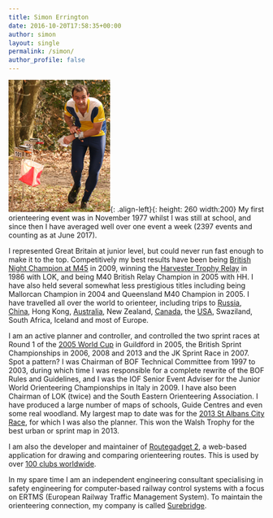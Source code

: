 ```yaml
---
title: Simon Errington
date: 2016-10-20T17:58:35+00:00
author: simon
layout: single
permalink: /simon/
author_profile: false
---
```

![Simon orienteering](/images/SimonErringtonAtBurnhamBeeches.png "Simon orienteering"){: .align-left}{: height: 260 width:200}
My first orienteering event was in November 1977 whilst I was still at school, and since then I have averaged well over one event a week (2397 events and counting as at June 2017).

I represented Great Britain at junior level, but could never run fast enough to make it to the top. Competitively my best results have been being [British Night Champion at M45](/british-night-champion-2009-mytchett/) in 2009, winning the [Harvester Trophy Relay](/of-night-and-light-and-the-half-light/) in 1986 with LOK, and being M40 British Relay Champion in 2005 with HH. I have also held several somewhat less prestigious titles including being Mallorcan Champion in 2004 and Queensland M40 Champion in 2005. I have travelled all over the world to orienteer, including trips to [Russia](/moscow-ringworld-1994/), [China](/china-3-day-event-1995-guangzhou/), Hong Kong, [Australia](/orienteering-on-the-woolwich-ferry/), New Zealand, [Canada](/canadian-orienteering-championships-1996/), the [USA](/world-orienteering-championships-93/), Swaziland, South Africa, Iceland and most of Europe.

I am an active planner and controller, and controlled the two sprint races at Round 1 of the [2005 World Cup](/controlling-the-world-cup-sprint-races/) in Guildford in 2005, the British Sprint Championships in 2006, 2008 and 2013 and the JK Sprint Race in 2007. Spot a pattern? I was Chairman of BOF Technical Committee from 1997 to 2003, during which time I was responsible for a complete rewrite of the BOF Rules and Guidelines, and I was the IOF Senior Event Adviser for the Junior World Orienteering Championships in Italy in 2009. I have also been Chairman of LOK (twice) and the South Eastern Orienteering Association. I have produced a large number of maps of schools, Guide Centres and even some real woodland. My largest map to date was for the [2013 St Albans City Race](http://www.happyherts.routegadget.co.uk/rg2/#122), for which I was also the planner. This won the Walsh Trophy for the best urban or sprint map in 2013.

I am also the developer and maintainer of [Routegadget 2](https://github.com/Maprunner/rg2), a web-based application for drawing and comparing orienteering routes. This is used by over [100 clubs worldwide](http://www.maprunner.co.uk/rg2-stats/sites).

In my spare time I am an independent engineering consultant specialising in safety engineering for computer-based railway control systems with a focus on ERTMS (European Railway Traffic Management System). To maintain the orienteering connection, my company is called [Surebridge](http://www.surebridge.co.uk).